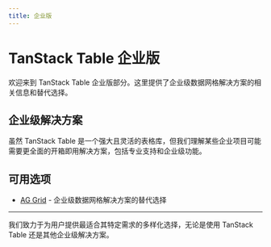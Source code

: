 ```yaml
---
title: 企业版
---
```


# TanStack Table 企业版

欢迎来到 TanStack Table 企业版部分。这里提供了企业级数据网格解决方案的相关信息和替代选择。

## 企业级解决方案

虽然 TanStack Table 是一个强大且灵活的表格库，但我们理解某些企业项目可能需要更全面的开箱即用解决方案，包括专业支持和企业级功能。

## 可用选项

- [AG Grid](./ag-grid.md) - 企业级数据网格解决方案的替代选择

---

我们致力于为用户提供最适合其特定需求的多样化选择，无论是使用 TanStack Table 还是其他企业级解决方案。